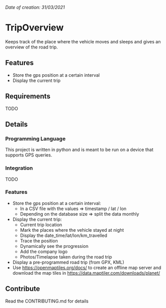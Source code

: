 *Date of creation: 31/03/2021*

# TripOverview
Keeps track of the place where the vehicle moves and sleeps and gives an overview of the road trip.

## Features
- Store the gps position at a certain interval
- Display the current trip

## Requirements
TODO

## Details
### Programming Language
This project is written in python and is meant to be run on a device that supports GPS queries.

### Integration
TODO

### Features
- Store the gps position at a certain interval: 
  - In a CSV file with the values => timestamp / lat / lon
  - Depending on the database size => split the data monthly
- Display the current trip:
  - Current trip location
  - Mark the places where the vehicle stayed at night
  - Display the date_time/lat/lon/km_travelled
  - Trace the position
  - Dynamically see the progression
  - Add the company logo
  - Photos/Timelapse taken during the road trip
- Display a pre-programmed road trip (from GPX, KML)
- Use https://openmaptiles.org/docs/ to create an offline map server and download the map tiles in https://data.maptiler.com/downloads/planet/

## Contribute
Read the CONTRIBUTING.md for details

